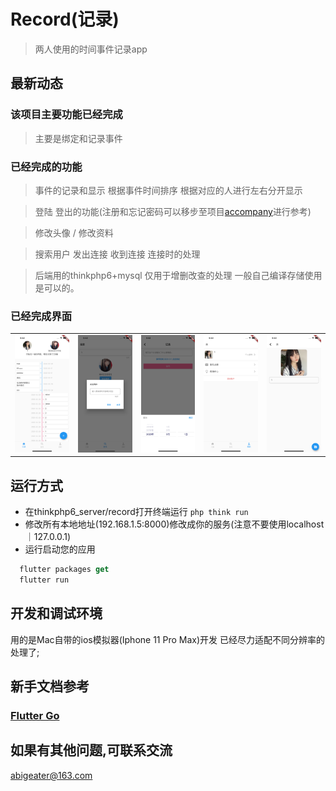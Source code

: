 # Record(记录)

> 两人使用的时间事件记录app

## 最新动态
### 该项目主要功能已经完成
> 主要是绑定和记录事件

### 已经完成的功能
> 事件的记录和显示 根据事件时间排序 根据对应的人进行左右分开显示

> 登陆 登出的功能(注册和忘记密码可以移步至项目[accompany](https://github.com/sohyunQVQ/flutter-accompany)进行参考)

> 修改头像 / 修改资料

> 搜索用户 发出连接 收到连接 连接时的处理

> 后端用的thinkphp6+mysql 仅用于增删改查的处理 一般自己编译存储使用是可以的。

### 已经完成界面

<table>
  <tbody>
    <tr>
      <td align="center" width="200" valign="top">
        <img src="images/show/1.png" width=200>
      </td>
      <td align="center" width="200" valign="top">
        <img src="images/show/2.png" width=200>
      </td>
      <td align="center" width="200" valign="top">
        <img src="images/show/3.png" width=200>
      </td>
      <td align="center" width="200" valign="top">
        <img src="images/show/4.png" width=200>
      </td>
      <td align="center" width="200" valign="top">
        <img src="images/show/5.png" width=200>
      </td>
     </tr>
  </tbody>
</table>

## 运行方式
- 在thinkphp6_server/record打开终端运行 ``` php think run ```
- 修改所有本地地址(192.168.1.5:8000)修改成你的服务(注意不要使用localhost｜127.0.0.1)
- 运行启动您的应用
```dart
  flutter packages get
  flutter run
```

## 开发和调试环境
用的是Mac自带的ios模拟器(Iphone 11 Pro Max)开发 已经尽力适配不同分辨率的处理了;

## 新手文档参考

### [Flutter Go](https://github.com/alibaba/flutter-go/)

## 如果有其他问题,可联系交流
abigeater@163.com
